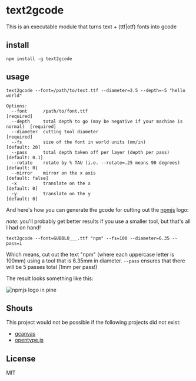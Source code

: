 # text2gcode

This is an executable module that turns text + (ttf|otf) fonts into gcode

## install

```npm install -g text2gcode```

## usage

```
text2gcode --font=/path/to/text.ttf --diameter=2.5 --depth=-5 "hello world"

Options:
  --font      /path/to/font.ttf                                              [required]
  --depth     total depth to go (may be negative if your machine is normal)  [required]
  --diameter  cutting tool diameter                                          [required]
  --fs        size of the font in world units (mm/in)                        [default: 20]
  --pass      total depth taken off per layer (depth per pass)               [default: 0.1]
  --rotate    rotate by % TAU (i.e. --rotate=.25 means 90 degrees)           [default: 0]
  --mirror    mirror on the x axis                                           [default: false]
  -x          translate on the x                                             [default: 0]
  -y          translate on the y                                             [default: 0]

```

And here's how you can generate the gcode for cutting out the [npmjs](http://npmjs.org) logo:

_note_: you'll probably get better results if you use a smaller tool, but that's all I had on hand!

```
text2gcode --font=GUBBLO___.ttf "npm" --fs=100 --diameter=6.35 --pass=1
```

Which means, cut out the text "npm" (where each uppercase letter is 100mm) using a tool that is 6.35mm in diameter.
`--pass` ensures that there will be 5 passes total (1mm per pass!)

The result looks something like this:

![npmjs logo in pine](http://i.imgur.com/xPdmg3R.png)


## Shouts

This project would not be possible if the following projects did not exist:

 * [gcanvas](https://github.com/em/gcanvas)
 * [opentype.js](https://github.com/nodebox/opentype.js)

## License

MIT
